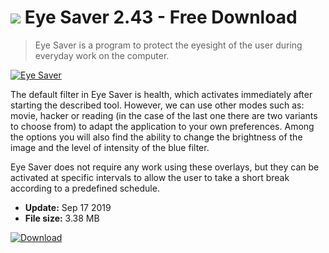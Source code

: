 # ![](https://cdn.softexe.net/static/icon/win.gif) Eye Saver 2.43 - Free Download

> Eye Saver is a program to protect the eyesight of the user during everyday work on the computer.

[![Eye Saver](https://gallery.dpcdn.pl/imgc/Tools/81052/g_-_420x350_1.5_-_x79e4ecb8-b557-4842-9917-6887d5c360d0.jpg)](https://softexe.net/win/system/control/eye-saver:hgah.html)

The default filter in Eye Saver is health, which activates immediately after starting the described tool. However, we can use other modes such as: movie, hacker or reading (in the case of the last one there are two variants to choose from) to adapt the application to your own preferences. Among the options you will also find the ability to change the brightness of the image and the level of intensity of the blue filter.
 
 Eye Saver does not require any work using these overlays, but they can be activated at specific intervals to allow the user to take a short break according to a predefined schedule.


- **Update:** Sep 17 2019
- **File size:** 3.38 MB

[![Download](https://cdn.softexe.net/static/img/download.png)](https://softexe.net/win/system/control/eye-saver:hgah.html)


